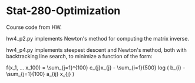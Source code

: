 # Stat-280-Optimization
Course code from HW.

hw4\_p2.py implements Newton's method for computing the matrix inverse. 

hw4\_p4.py implements steepest descent and Newton's method, both with 
backtracking line search, to minimize a function of the form:

f(x\_1, ... x\_100) = \sum\_{j=1}^{100} c\_{j}x\_{j} - 
\sum\_{i=1}{500} log ( b\_{i} - \sum\_{j=1}{100} a\_{ij} x\_{j} )
